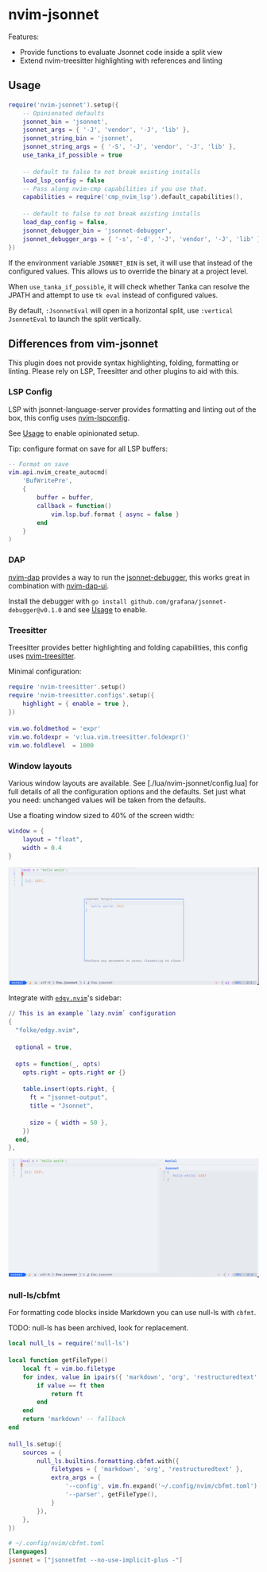 # nvim-jsonnet

Features:

- Provide functions to evaluate Jsonnet code inside a split view
- Extend nvim-treesitter highlighting with references and linting

## Usage

```lua
require('nvim-jsonnet').setup({
    -- Opinionated defaults
    jsonnet_bin = 'jsonnet',
    jsonnet_args = { '-J', 'vendor', '-J', 'lib' },
    jsonnet_string_bin = 'jsonnet',
    jsonnet_string_args = { '-S', '-J', 'vendor', '-J', 'lib' },
    use_tanka_if_possible = true

    -- default to false to not break existing installs
    load_lsp_config = false
    -- Pass along nvim-cmp capabilities if you use that.
    capabilities = require('cmp_nvim_lsp').default_capabilities(),

    -- default to false to not break existing installs
    load_dap_config = false,
    jsonnet_debugger_bin = 'jsonnet-debugger',
    jsonnet_debugger_args = { '-s', '-d', '-J', 'vendor', '-J', 'lib' },
})
```

If the environment variable `JSONNET_BIN` is set, it will use that instead of the configured values. This allows us to override the binary at a project level.

When `use_tanka_if_possible`, it will check whether Tanka can resolve the JPATH and attempt to use `tk eval` instead of configured values.

By default, `:JsonnetEval` will open in a horizontal split, use `:vertical JsonnetEval` to launch the split vertically.

## Differences from vim-jsonnet

This plugin does not provide syntax highlighting, folding, formatting or linting. Please rely on LSP, Treesitter and other plugins to aid with this.

### LSP Config

LSP with jsonnet-language-server provides formatting and linting out of the box, this config uses [nvim-lspconfig](https://github.com/neovim/nvim-lspconfig/).

See [Usage](#usage) to enable opinionated setup.

Tip: configure format on save for all LSP buffers:

```lua
-- Format on save
vim.api.nvim_create_autocmd(
    'BufWritePre',
    {
        buffer = buffer,
        callback = function()
            vim.lsp.buf.format { async = false }
        end
    }
)
```

### DAP

[nvim-dap](https://github.com/mfussenegger/nvim-dap) provides a way to run the [jsonnet-debugger](https://github.com/grafana/jsonnet-debugger), this works great in combination with [nvim-dap-ui](https://github.com/rcarriga/nvim-dap-ui).

Install the debugger with `go install github.com/grafana/jsonnet-debugger@v0.1.0` and see [Usage](#usage) to enable.

### Treesitter

Treesitter provides better highlighting and folding capabilities, this config uses [nvim-treesitter](https://github.com/nvim-treesitter/nvim-treesitter).

Minimal configuration:

```lua
require 'nvim-treesitter'.setup()
require 'nvim-treesitter.configs'.setup({
    highlight = { enable = true },
})

vim.wo.foldmethod = 'expr'
vim.wo.foldexpr = 'v:lua.vim.treesitter.foldexpr()'
vim.wo.foldlevel  = 1000
```

### Window layouts

Various window layouts are available. See [./lua/nvim-jsonnet/config.lua] for
full details of all the configuration options and the defaults. Set just what
you need: unchanged values will be taken from the defaults.

Use a floating window sized to 40% of the screen width:

```lua
window = {
    layout = "float",
    width = 0.4
}
```

![Floating window](./screenshots/float.png)

Integrate with [`edgy.nvim`][edgy]'s sidebar:

```lua
// This is an example `lazy.nvim` configuration
{
  "folke/edgy.nvim",

  optional = true,

  opts = function(_, opts)
    opts.right = opts.right or {}

    table.insert(opts.right, {
      ft = "jsonnet-output",
      title = "Jsonnet",

      size = { width = 50 },
    })
  end,
},
```

![Edgy sidebar](./screenshots/edgy.png)

[edgy]: https://github.com/folke/edgy.nvim

### null-ls/cbfmt

For formatting code blocks inside Markdown you can use null-ls with `cbfmt`.

TODO: null-ls has been archived, look for replacement.

```lua
local null_ls = require('null-ls')

local function getFileType()
    local ft = vim.bo.filetype
    for index, value in ipairs({ 'markdown', 'org', 'restructuredtext' }) do
        if value == ft then
            return ft
        end
    end
    return 'markdown' -- fallback
end

null_ls.setup({
    sources = {
        null_ls.builtins.formatting.cbfmt.with({
            filetypes = { 'markdown', 'org', 'restructuredtext' },
            extra_args = {
                '--config', vim.fn.expand('~/.config/nvim/cbfmt.toml'),
                '--parser', getFileType(),
            }
        }),
    },
})
```

```toml
# ~/.config/nvim/cbfmt.toml
[languages]
jsonnet = ["jsonnetfmt --no-use-implicit-plus -"]
```

